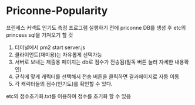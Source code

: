 # Priconne-Popularity

프린세스 커넥트 인기도 측정 프로그램
실행하기 전에 priconne DB를 생성 후 etc의 princess sql을 가져오기 할 것
1. 터미널에서 pm2 start server.js 
2. 클라이언트(재미용)는 자유롭게 선택가능
3. 서버로 보내는 제출용 페이지는 db로 점수가 전송됨(필독 버튼 눌러 자세한 내용확인)
4. 규칙에 맞게 캐릭터를 선택해서 전송 버튼을 클릭하면 결과페이지로 자동 이동
5. 각 캐릭터들의 점수(인기도)를 확인할 수 있다.

etc의 점수초기화.txt를 이용하여 점수를 초기화 할 수 있음

